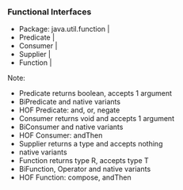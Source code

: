 ### Functional Interfaces

- Package: java.util.function |
- Predicate |
- Consumer |
- Supplier |
- Function |

Note:
- Predicate returns boolean, accepts 1 argument
- BiPredicate and native variants
- HOF Predicate: and, or, negate
- Consumer returns void and accepts 1 argument
- BiConsumer and native variants
- HOF Consumer: andThen
- Supplier returns a type and accepts nothing
- native variants
- Function returns type R, accepts type T
- BiFunction, Operator and native variants
- HOF Function: compose, andThen

